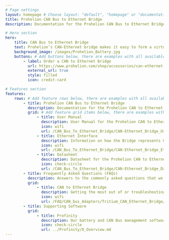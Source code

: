 ```yaml
---
# Page settings
layout: homepage # Choose layout: "default", "homepage" or "documentation-archive"
title: Prohelion CAN Bus to Ethernet Bridge
description: Documentation for the Prohelion CAN Bus to Ethernet Bridge

# Hero section
hero:
    title: CAN Bus to Ethernet Bridge
    text: Prohelion’s CAN-Ethernet bridge makes it easy to form a virtual link between physically separated CAN networks. The CAN/Ethernet network arrangement is extremely flexible – you can connect the bridge point to point, over a local network or even via the internet using a Virtual Private Network (VPN). The CAN-Ethernet bridge is compatible with all Prohelion products.
    background_image: /images/Prohelion_Battery.jpg
    buttons: # Add buttons below, there are examples with all available options
        - label: Order a CAN to Ethernet Bridge
          url: https://www.prohelion.com/shop/accessories/can-ethernet-bridge/
          external_url: true 
          style: filled
          icon: credit-card 

# Features section
features:
    rows: # Add feature rows below, there are examples with all available options
        - title: Prohelion CAN Bus to Ethernet Bridge
          description: Documentation for the Prohelion CAN to Ethernet Bridge
          grid: # Add feature grid items below, there are examples with all available options
              - title: User Manual
                description: User Manual for the Prohelion CAN to Ethernet Bridge
                icon: wifi
                url: /CAN_Bus_To_Ethernet_Bridge/CAN-Ethernet_Bridge_User_Manual/0_Overview.md 
              - title: Ethernet Interface
                description: Information on how the Bridge represents CAN Bus data over TCP and UDP
                icon: wifi
                url: /CAN_Bus_To_Ethernet_Bridge/CAN-Ethernet_Bridge_Ethernet_Interface/0_Overview.md 
              - title: Datasheet
                description: Datasheet for the Prohelion CAN to Ethernet Bridge
                icon: check-circle
                url: /CAN_Bus_To_Ethernet_Bridge/CAN-Ethernet_Bridge_Datasheet/0_Overview.md 
        - title: Frequently Asked Questions (FAQs)
          description: Answers to the commonly asked questions that we get on our core products
          grid:
              - title: CAN to Ethernet Bridge
                description: Getting the most out of or troubleshooting your CAN to Ethernet Bridge
                icon: wifi
                url: /FAQ/CAN_bus_Adapters/Tritium_CAN_Ethernet_Bridge/0_Overview.md  
        - title: Supporting Software          
          grid:
              - title: Profinity
                description: Our battery and CAN Bus management software solution.
                icon: check-circle
                url: ../Profinity/0_Overview.md
---
```

